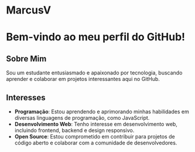 # MarcusV
# Bem-vindo ao meu perfil do GitHub!

## Sobre Mim

Sou um estudante entusiasmado e apaixonado por tecnologia, buscando aprender e colaborar em projetos interessantes aqui no GitHub.

## Interesses

- **Programação**: Estou aprendendo e aprimorando minhas habilidades em diversas linguagens de programação, como JavaScript.
- **Desenvolvimento Web**: Tenho interesse em desenvolvimento web, incluindo frontend, backend e design responsivo.
- **Open Source**: Estou comprometido em contribuir para projetos de código aberto e colaborar com a comunidade de desenvolvedores.

